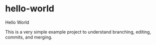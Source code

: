 # hello-world
Hello World

This is a very simple example project to understand branching, editing, commits, and merging.
